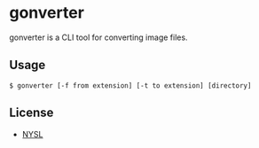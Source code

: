 # gonverter
gonverter is a CLI tool for converting image files.


## Usage
```
$ gonverter [-f from extension] [-t to extension] [directory]
```

## License
- [NYSL](http://www.kmonos.net/nysl/)
